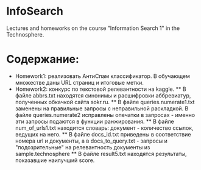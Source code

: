 # InfoSearch
 Lectures and homeworks on the course "Information Search 1" in the Technosphere.
# Содержание:
- Homework1: реализовать АнтиСпам классификатор. В обучающем множестве даны  URL страниц и итоговые метки.
- Homework2: конкурс по текстовой релевантности на kaggle. 
** В файле abbrs.txt находятся синонимы и расшифровки аббревиатур, полученных обкачкой сайта sokr.ru.
** В файле queries.numerate1.txt заменены на правильные запросы с неправильной раскладкой. В файле queries.numerate2 исправлены опечатки в запросах - именно эти запросы подаются в функции ранжирования.
** В файле num_of_urls1.txt находится словарь: документ - количество ссылок, ведущих на него.
** В файле docs_id.txt приведены в соответствие номера url и документы, а в docs_to_query.txt - запросы и "подозрительные" на релевантность документы из sample.technosphere
** В файле result5.txt находятся результаты, показавшие наилучший score.